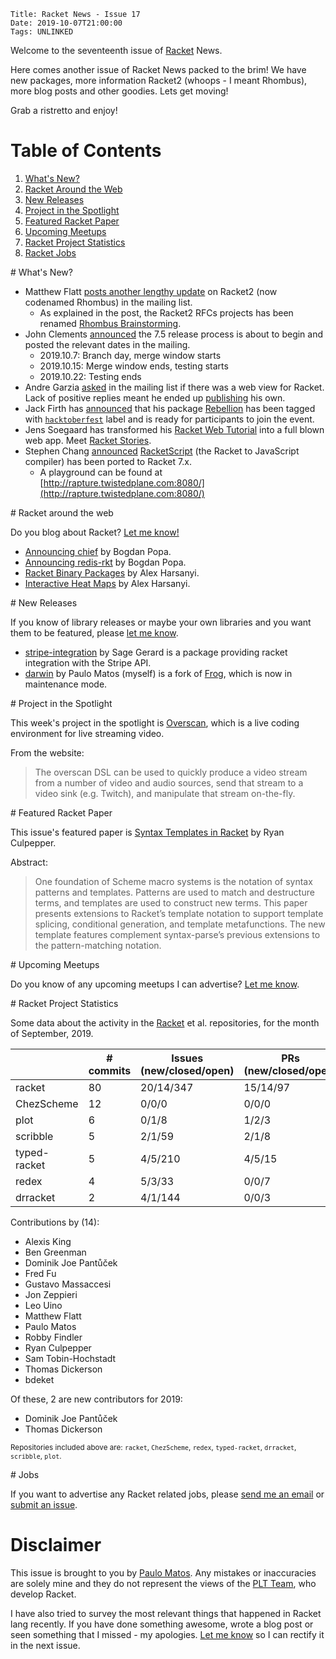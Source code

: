     Title: Racket News - Issue 17
    Date: 2019-10-07T21:00:00
	Tags: UNLINKED
	
Welcome to the seventeenth issue of [Racket](https://www.racket-lang.org) News. 
	
Here comes another issue of Racket News packed to the brim! We have new packages, more information Racket2 (whoops - I meant Rhombus), more blog posts and other goodies. Lets get moving! 

Grab a ristretto and enjoy!

# Table of Contents

1. [What's New?](#whatsnew)
2. [Racket Around the Web](#aroundtheweb)
3. [New Releases](#newreleases)
4. [Project in the Spotlight](#spotlight)
5. [Featured Racket Paper](#featuredpaper)
6. [Upcoming Meetups](#meetups)
7. [Racket Project Statistics](#stats)
8. [Racket Jobs](#jobs)

<div id='whatsnew'/>
# What's New?

* Matthew Flatt [posts another lengthy update](https://groups.google.com/d/msg/racket-users/-x_M5wIhtWk/V47eL30HCgAJ) on Racket2 (now codenamed Rhombus) in the mailing list.
  * As explained in the post, the Racket2 RFCs projects has been renamed [Rhombus Brainstorming](https://github.com/racket/rhombus-brainstorming).
* John Clements [announced](https://groups.google.com/d/msg/racket-dev/Pm-fc7mP9WU/re60629DBwAJ) the 7.5 release process is about to begin and posted the relevant dates in the mailing.
  * 2019.10.7:  Branch day, merge window starts 
  * 2019.10.15: Merge window ends, testing starts 
  * 2019.10.22: Testing ends 
* Andre Garzia [asked](https://groups.google.com/d/msg/racket-users/G6jvOJqUST4/VqX2bAzZBAAJ) in the mailing list if there was a web view for Racket. Lack of positive replies meant he ended up [publishing](https://groups.google.com/d/msg/racket-users/33LwmR_eGRE/RryfMyo2BAAJ) his own.
* Jack Firth has [announced](https://groups.google.com/d/msg/racket-users/YyjOTE3AlO0/GCwG0scDCQAJ) that his package [Rebellion](https://github.com/jackfirth/rebellion) has been tagged with [`hacktoberfest`](https://hacktoberfest.digitalocean.com/) label and is ready for participants to join the event. 
* Jens Soegaard has transformed his [Racket Web Tutorial](https://github.com/soegaard/web-tutorial) into a full blown web app. Meet [Racket Stories](https://racket-stories.com/).
* Stephen Chang [announced](https://groups.google.com/d/msg/racket-users/SUiC-1LevDY/hkBujppkCQAJ) [RacketScript](https://github.com/vishesh/racketscript) (the Racket to JavaScript compiler) has been ported to Racket 7.x.
  * A playground can be found at [http://rapture.twistedplane.com:8080/](http://rapture.twistedplane.com:8080/)

<div id='aroundtheweb'/>
# Racket around the web

Do you blog about Racket? [Let me know!](mailto:pmatos@linki.tools)

* [Announcing chief](https://defn.io/2019/09/20/ann-chief/) by Bogdan Popa.
* [Announcing redis-rkt](https://defn.io/2019/10/06/ann-redis-rkt/) by Bogdan Popa.
* [Racket Binary Packages](https://alex-hhh.github.io/2019/09/racket-binary-packages.html) by Alex Harsanyi.
* [Interactive Heat Maps](https://alex-hhh.github.io/2019/09/interactive-heat-maps.html) by Alex Harsanyi.

<div id='newreleases'/>
# New Releases

If you know of library releases or maybe your own libraries and you want them to be featured, please [let me know](mailto:pmatos@linki.tools).

* [stripe-integration](https://github.com/zyrolasting/stripe-integration/) by Sage Gerard is a package providing racket integration with the Stripe API.
* [darwin](https://github.com/pmatos/darwin) by Paulo Matos (myself) is a fork of [Frog](https://github.com/greghendershott/frog), which is now in maintenance mode.

<div id='spotlight'/>
# Project in the Spotlight

This week's project in the spotlight is [Overscan](https://www.overscan.tv/), which is a live coding environment for live streaming video.

From the website:

> The overscan DSL can be used to quickly produce a video stream from a number of video and audio sources, send that stream to a video sink (e.g. Twitch), and manipulate that stream on-the-fly.

<div id='featuredpaper'/>
# Featured Racket Paper

This issue's featured paper is [Syntax Templates in Racket](https://drive.google.com/open?id=1QZKJArx8XlSGOY4A-8uDvFBmhQZXqNsk) by Ryan Culpepper. 

Abstract:

> One foundation of Scheme macro systems is the notation of syntax patterns and templates. Patterns are used to match and destructure terms, and templates are used to construct new terms. This paper presents extensions to Racket’s template notation to support template splicing, conditional generation, and template metafunctions. The new template features complement syntax-parse’s previous extensions to the pattern-matching notation.

<div id='meetups'/>
# Upcoming Meetups

Do you know of any upcoming meetups I can advertise? [Let me know](mailto:pmatos@linki.tools).

<div id='stats'/>
# Racket Project Statistics

Some data about the activity in the [Racket](https://github.com/racket) et al. repositories, for the month of September, 2019.


<!-- Repo racket -->
<!-- # Commits: 80 -->
<!-- Issues: 20/14/347 -->
<!-- PRs: 15/14/97 -->

<!-- Repo ChezScheme -->
<!-- # Commits: 12 -->
<!-- Issues: 0/0/0 -->
<!-- PRs: 0/0/0 -->

<!-- Repo plot -->
<!-- # Commits: 6 -->
<!-- Issues: 0/1/8 -->
<!-- PRs: 1/2/3 -->

<!-- Repo scribble -->
<!-- # Commits: 5 -->
<!-- Issues: 2/1/59 -->
<!-- PRs: 2/1/8 -->

<!-- Repo typed-racket -->
<!-- # Commits: 5 -->
<!-- Issues: 4/5/210 -->
<!-- PRs: 4/5/15 -->

<!-- Repo redex -->
<!-- # Commits: 4 -->
<!-- Issues: 5/3/33 -->
<!-- PRs: 0/0/7 -->

<!-- Repo drracket -->
<!-- # Commits: 2 -->
<!-- Issues: 4/1/144 -->
<!-- PRs: 0/0/3 -->

<div class="table-wrapper">
<table class="fl-table">
<thead>
<tr><th></th><th># commits</th><th>Issues (new/closed/open)</th><th>PRs (new/closed/open)</th></tr>
</thead>
<tr><td>racket</td><td>80</td>           <td>20/14/347</td>        <td>15/14/97</td></tr>
<tr><td>ChezScheme</td><td>12</td>       <td>0/0/0</td>            <td>0/0/0</td></tr>
<tr><td>plot</td><td>6</td>              <td>0/1/8</td>            <td>1/2/3</td></tr>
<tr><td>scribble</td><td>5</td>          <td>2/1/59</td>           <td>2/1/8</td></tr>
<tr><td>typed-racket</td><td>5</td>      <td>4/5/210</td>          <td>4/5/15</td></tr>
<tr><td>redex</td><td>4</td>             <td>5/3/33</td>           <td>0/0/7</td></tr>
<tr><td>drracket</td><td>2</td>          <td>4/1/144</td>         <td>0/0/3</td></tr>
</table>
</div>

Contributions by (14):

* Alexis King
* Ben Greenman
* Dominik Joe Pantůček
* Fred Fu
* Gustavo Massaccesi
* Jon Zeppieri
* Leo Uino
* Matthew Flatt
* Paulo Matos
* Robby Findler
* Ryan Culpepper
* Sam Tobin-Hochstadt
* Thomas Dickerson
* bdeket

Of these, 2 are new contributors for 2019:

* Dominik Joe Pantůček
* Thomas Dickerson

<small>Repositories included above are: `racket`, `ChezScheme`, `redex`, `typed-racket`, `drracket`, `scribble`, `plot`.</small>

<div id='jobs'/>
# Jobs

If you want to advertise any Racket related jobs, please [send me an email](mailto:pmatos@linki.tools) or [submit an issue](https://gitlab.com/racket-news/racket-news.gitlab.io/issues).

# Disclaimer

This issue is brought to you by [Paulo Matos](mailto:pmatos@linki.tools). Any mistakes or inaccuracies are solely mine and
they do not represent the views of the [PLT Team](http://www.racket-lang.org/team.html), who develop Racket.

I have also tried to survey the most relevant things that happened in Racket lang recently. If you have done something awesome, wrote a blog post or seen something that I missed - my apologies. [Let me know](mailto:pmatos@linki.tools) so I can rectify it in the next issue.

